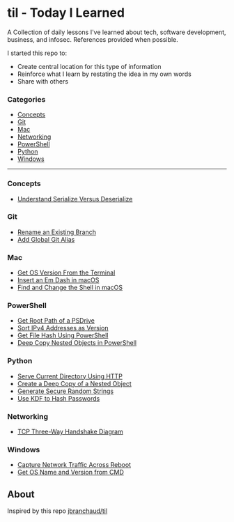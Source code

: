 # til - Today I Learned

A Collection of daily lessons I've learned about tech, software development, business, and infosec.
References provided when possible.

I started this repo to:

+ Create central location for this type of information
+ Reinforce what I learn by restating the idea in my own words
+ Share with others

### Categories

+ [Concepts](#concepts)
+ [Git](#git)
+ [Mac](#mac)
+ [Networking](#networking)
+ [PowerShell](#powershell)
+ [Python](#python)
+ [Windows](#windows)

---

### Concepts

+ [Understand Serialize Versus Deserialize](concepts/understand-serialize-versus-deserialize.md)

### Git

+ [Rename an Existing Branch](git/rename-existing-branch.md)
+ [Add Global Git Alias](git/add-global-git-alias.md)

### Mac

+ [Get OS Version From the Terminal](mac/get-os-version-from-terminal.md)
+ [Insert an Em Dash in macOS](mac/insert-em-dash-in-macos.md)
+ [Find and Change the Shell in macOS](mac/find-and-change-shell-in-macOS.md)

### PowerShell

+ [Get Root Path of a PSDrive](powershell/get-root-path-of-psdrive.md)
+ [Sort IPv4 Addresses as Version](powershell/sort-ipv4-address-as-version.md)
+ [Get File Hash Using PowerShell](powershell/get-file-hash-using-powershell.md)
+ [Deep Copy Nested Objects in PowerShell](powershell/deep-copy-object-in-powershell.md)

### Python

+ [Serve Current Directory Using HTTP](python/serve-current-directory-using-http.md)
+ [Create a Deep Copy of a Nested Object](python/deep-copy-nested-object.md)
+ [Generate Secure Random Strings](python/generate-crypto-safe-random-numbers.md)
+ [Use KDF to Hash Passwords](python/use-kdf-to-hash-passwords.md)

### Networking

+ [TCP Three-Way Handshake Diagram](networking/tcp-three-way-handshake.md)

### Windows

+ [Capture Network Traffic Across Reboot](windows/capture-network-traffic-across-reboot.md)
+ [Get OS Name and Version from CMD](windows/get-os-name-and-version-from-cmd.md)

## About

Inspired by this repo [jbranchaud/til](https://github.com/jbranchaud/til)
